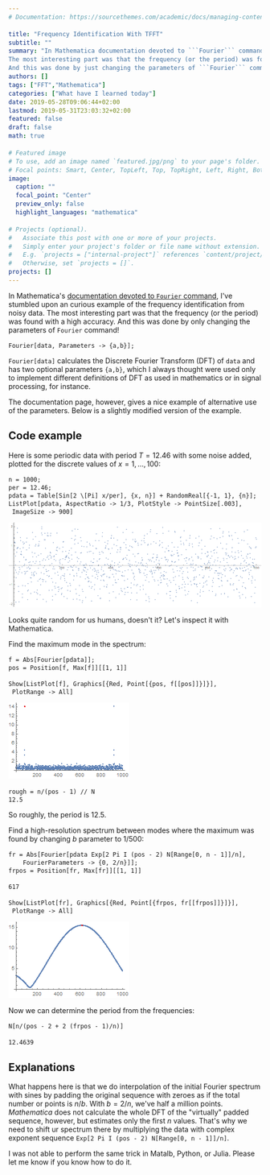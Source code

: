 ```yaml
---
# Documentation: https://sourcethemes.com/academic/docs/managing-content/

title: "Frequency Identification With TFFT"
subtitle: ""
summary: "In Mathematica documentation devoted to ```Fourier``` command, I've stumbled upon an curious example of the frequency identification from a noisy data.
The most interesting part was that the frequency (or the period) was found with a high accuracy.
And this was done by just changing the parameters of ```Fourier``` command!"
authors: []
tags: ["FFT","Mathematica"]
categories: ["What have I learned today"]
date: 2019-05-28T09:06:44+02:00
lastmod: 2019-05-31T23:03:32+02:00
featured: false
draft: false
math: true

# Featured image
# To use, add an image named `featured.jpg/png` to your page's folder.
# Focal points: Smart, Center, TopLeft, Top, TopRight, Left, Right, BottomLeft, Bottom, BottomRight.
image:
  caption: ""
  focal_point: "Center"
  preview_only: false
  highlight_languages: "mathematica"

# Projects (optional).
#   Associate this post with one or more of your projects.
#   Simply enter your project's folder or file name without extension.
#   E.g. `projects = ["internal-project"]` references `content/project/deep-learning/index.md`.
#   Otherwise, set `projects = []`.
projects: []
---
```


<!-- <script src="https://cdnjs.cloudflare.com/ajax/libs/highlight.js/9.15.8/languages/mathematica.min.js" ></script> -->


In Mathematica's [documentation devoted to `Fourier` command](https://reference.wolfram.com/language/ref/Fourier.html), I've stumbled upon an curious example of the frequency identification from  noisy data.
The most interesting part was that the frequency (or the period) was found with a high accuracy.
And this was done by only changing the parameters of `Fourier` command!

```mma
Fourier[data, Parameters -> {a,b}];
```

`Fourier[data]` calculates the Discrete Fourier Transform (DFT) of `data` and has two optional parameters `{a,b}`, which I always thought were used only to implement different definitions of DFT as used in mathematics or in signal processing, for instance.


The documentation page, however, gives a nice example of alternative use of the parameters. Below is a slightly modified version of the example.


## Code example

Here is some periodic data with period $T =12.46$ with some noise added, plotted for the discrete values of $x = 1,\ldots,100$:

```mma
n = 1000;
per = 12.46;
pdata = Table[Sin[2 \[Pi] x/per], {x, n}] + RandomReal[{-1, 1}, {n}];
ListPlot[pdata, AspectRatio -> 1/3, PlotStyle -> PointSize[.003], 
 ImageSize -> 900] 
```
![Noisy data](noisy_data.gif)

Looks quite random for us humans, doesn't it? Let's inspect it with Mathematica.

Find the maximum mode in the spectrum:
```mma
f = Abs[Fourier[pdata]];
pos = Position[f, Max[f]][[1, 1]]

Show[ListPlot[f], Graphics[{Red, Point[{pos, f[[pos]]}]}], 
 PlotRange -> All]
```

![Frequency with maximum absolute value in the data spectrum](max_freq.gif )


```
rough = n/(pos - 1) // N
12.5
```

So roughly, the period is 12.5.

Find a high-resolution spectrum between modes where the maximum was found  by changing $b$ parameter to 1/500:

```
fr = Abs[Fourier[pdata Exp[2 Pi I (pos - 2) N[Range[0, n - 1]]/n], 
    FourierParameters -> {0, 2/n}]];
frpos = Position[fr, Max[fr]][[1, 1]]

617

Show[ListPlot[fr], Graphics[{Red, Point[{frpos, fr[[frpos]]}]}], 
 PlotRange -> All]
```
![Interpolated spectrum near the maximum](hiResFreq.gif)


Now we can determine the period from the frequencies:
```
N[n/(pos - 2 + 2 (frpos - 1)/n)]

12.4639
```

## Explanations

What happens here is that we do interpolation of the  initial Fourier spectrum with sines by padding the original sequence with zeroes as if the total number or points is $n/b$. With $b= 2/n$, we've half a million points. 
_Mathematica_ does not calculate the whole DFT of the "virtually" padded sequence, however, but estimates only the first $n$ values.
That's why we need to shift ur spectrum there by multiplying the data with complex exponent sequence `Exp[2 Pi I (pos - 2) N[Range[0, n - 1]]/n]`.

I was not able to perform the same trick in Matalb, Python, or Julia. 
Please let me know if you know how to do it.

